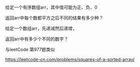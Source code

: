 给定一个有序数组arr，其中值可能为正、负、0

返回arr中每个数都平方之后不同的结果有多少种？

给定一个数组arr，先递减然后递增，

返回arr中有多少个不同的数字？

与leetCode 第977题类似

https://leetcode-cn.com/problems/squares-of-a-sorted-array/
